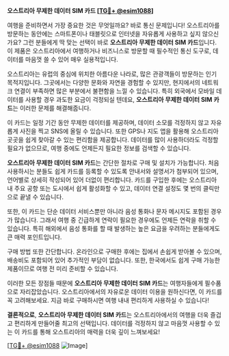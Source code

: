 **오스트리아 무제한 데이터 SIM 카드 [[TG💪+ @esim1088](https://t.me/s/esim1088)]**

여행을 준비하면서 가장 중요한 것은 무엇일까요? 바로 통신 문제입니다! 오스트리아를 방문하는 동안에는 스마트폰이나 태블릿으로 인터넷을 자유롭게 사용하고 싶지 않으신가요? 그런 분들에게 딱 맞는 선택이 바로 **오스트리아 무제한 데이터 SIM 카드**입니다. 이 제품은 오스트리아에서 여행하거나 비즈니스로 방문할 때 필수적인 통신 도구로, 데이터를 마음껏 쓸 수 있어 매우 실용적입니다.

오스트리아는 유럽의 중심에 위치한 아름다운 나라로, 많은 관광객들이 방문하는 인기 목적지입니다. 그곳에서는 다양한 문화와 자연을 경험할 수 있지만, 현지에서의 네트워크 연결이 부족하면 많은 부분에서 불편함을 느낄 수 있습니다. 특히 외국에서 모바일 데이터를 사용할 경우 과도한 요금이 걱정되실 텐데요, **오스트리아 무제한 데이터 SIM 카드**는 이러한 문제를 해결해줍니다. 

이 카드는 일정 기간 동안 무제한 데이터를 제공하며, 데이터 소모를 걱정하지 않고 자유롭게 사진을 찍고 SNS에 올릴 수 있습니다. 또한 GPS나 지도 앱을 활용해 오스트리아 곳곳을 쉽게 찾아갈 수 있는 편리함을 제공합니다. 데이터를 많이 사용하더라도 걱정할 필요가 없으므로, 여행 중에도 언제든지 필요한 정보를 검색할 수 있습니다.

**오스트리아 무제한 데이터 SIM 카드**는 간단한 절차로 구매 및 설치가 가능합니다. 처음 사용하시는 분들도 쉽게 카드를 등록할 수 있도록 안내서와 설명서가 첨부되어 있으며, 언어별로 상세히 작성되어 있어 더없이 편리합니다. 카드를 구입한 후에는 오스트리아 내 주요 공항 또는 도시에서 쉽게 활성화할 수 있고, 데이터 연결 설정도 몇 번의 클릭만으로 끝낼 수 있습니다.

또한, 이 카드는 단순 데이터 서비스뿐만 아니라 음성 통화나 문자 메시지도 포함된 경우가 많습니다. 그래서 여행 중 긴급하게 연락이 필요한 경우에도 언제든 연락을 취할 수 있습니다. 특히 해외에서 음성 통화를 할 때 발생하는 높은 요금을 우려하는 분들에게도 큰 매력 포인트입니다.

구매 방법 또한 간단합니다. 온라인으로 구매한 후에는 집에서 손쉽게 받아볼 수 있으며, 배송비도 포함되어 있어 추가적인 부담이 없습니다. 또한, 한국에서도 쉽게 구매 가능한 제품이므로 여행 전 미리 준비할 수 있습니다.

이러한 모든 장점들 때문에 **오스트리아 무제한 데이터 SIM 카드**는 여행자들에게 필수품으로 자리잡았습니다. 오스트리아에서의 자유로운 데이터 이용을 원하신다면, 이 카드를 꼭 고려해보세요. 지금 바로 구매하시면 여행 내내 편리하게 사용하실 수 있습니다!

**결론적으로**, **오스트리아 무제한 데이터 SIM 카드**는 오스트리아에서의 여행을 더욱 즐겁고 편리하게 만들어줄 최고의 선택입니다. 데이터를 걱정하지 않고 마음껏 사용할 수 있는 이 카드를 통해 오스트리아의 매력을 더욱 깊이 느껴보세요!

[[TG💪+ @esim1088](https://t.me/s/esim1088) ![Image](https://i.postimg.cc/Y0z9fWf4/image.png)]